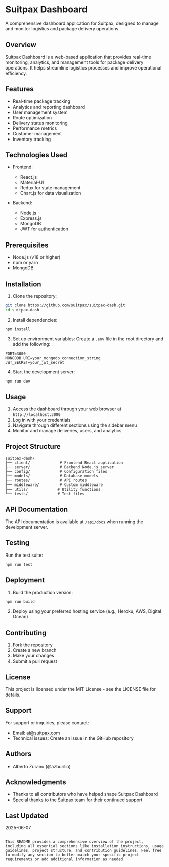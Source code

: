 # Suitpax Dashboard

A comprehensive dashboard application for Suitpax, designed to manage and monitor logistics and package delivery operations.

## Overview

Suitpax Dashboard is a web-based application that provides real-time monitoring, analytics, and management tools for package delivery operations. It helps streamline logistics processes and improve operational efficiency.

## Features

- Real-time package tracking
- Analytics and reporting dashboard
- User management system
- Route optimization
- Delivery status monitoring
- Performance metrics
- Customer management
- Inventory tracking

## Technologies Used

- Frontend:
  - React.js
  - Material-UI
  - Redux for state management
  - Chart.js for data visualization

- Backend:
  - Node.js
  - Express.js
  - MongoDB
  - JWT for authentication

## Prerequisites

- Node.js (v18 or higher)
- npm or yarn
- MongoDB

## Installation

1. Clone the repository:
```bash
git clone https://github.com/suitpax/suitpax-dash.git
cd suitpax-dash
```

2. Install dependencies:
```bash
npm install
```

3. Set up environment variables:
Create a `.env` file in the root directory and add the following:
```
PORT=3000
MONGODB_URI=your_mongodb_connection_string
JWT_SECRET=your_jwt_secret
```

4. Start the development server:
```bash
npm run dev
```

## Usage

1. Access the dashboard through your web browser at `http://localhost:3000`
2. Log in with your credentials
3. Navigate through different sections using the sidebar menu
4. Monitor and manage deliveries, users, and analytics

## Project Structure

```
suitpax-dash/
├── client/             # Frontend React application
├── server/             # Backend Node.js server
├── config/             # Configuration files
├── models/             # Database models
├── routes/             # API routes
├── middleware/         # Custom middleware
├── utils/             # Utility functions
└── tests/             # Test files
```

## API Documentation

The API documentation is available at `/api/docs` when running the development server.

## Testing

Run the test suite:
```bash
npm run test
```

## Deployment

1. Build the production version:
```bash
npm run build
```

2. Deploy using your preferred hosting service (e.g., Heroku, AWS, Digital Ocean)

## Contributing

1. Fork the repository
2. Create a new branch
3. Make your changes
4. Submit a pull request

## License

This project is licensed under the MIT License - see the LICENSE file for details.

## Support

For support or inquiries, please contact:
- Email: ai@suitpax.com
- Technical issues: Create an issue in the GitHub repository

## Authors

- Alberto Zurano (@azburillo)

## Acknowledgments

- Thanks to all contributors who have helped shape Suitpax Dashboard
- Special thanks to the Suitpax team for their continued support

## Last Updated

2025-06-07
```

This README provides a comprehensive overview of the project, including all essential sections like installation instructions, usage guidelines, project structure, and contribution guidelines. Feel free to modify any section to better match your specific project requirements or add additional information as needed.

